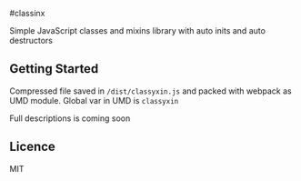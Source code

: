 #classinx

Simple JavaScript classes and mixins library with auto inits and auto destructors

Getting Started
-----

Compressed file saved in `/dist/classyxin.js` and packed with webpack as UMD module. Global var in UMD is `classyxin`

Full descriptions is coming soon


Licence
-----

MIT